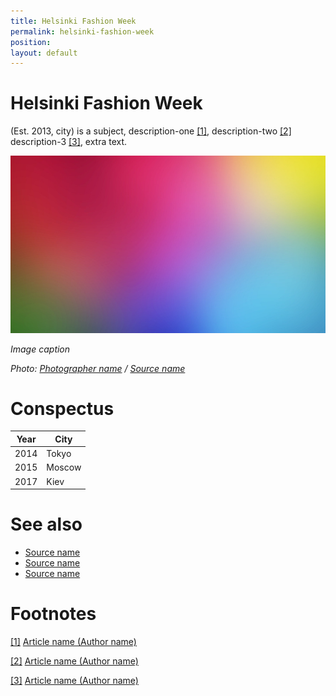 ```yaml
---
title: Helsinki Fashion Week
permalink: helsinki-fashion-week
position:
layout: default
---
```


# Helsinki Fashion Week

(Est. 2013, city) is a subject, description-one <span id="a1">[\[1\]](#f1)</span>, description-two <span id="a2">[\[2\]](#f2)</span> description-3 <span id="a3">[\[3\]](#f3)</span>, extra text.

![](/images/image-name.jpg)

*Image caption*

*Photo: [Photographer name](http://example.net/) / [Source name](http://example.net/)*

# Conspectus

|Year|City|
|----|---------|
|2014|Tokyo|
|2015|Moscow|
|2017|Kiev|

# See also

- [Source name](http://example.net/)
- [Source name](http://example.net/)
- [Source name](http://example.net/)

# Footnotes

[[1]](#a1) <span id="f1"></span> [Article name (Author name)](http://example.net/article)

[[2]](#a2) <span id="f2"></span> [Article name (Author name)](http://example.net/article)

[[3]](#a3) <span id="f3"></span> [Article name (Author name)](http://example.net/article)
